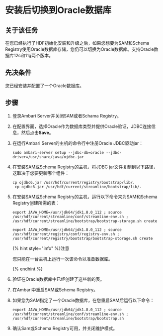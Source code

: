 # 安装后切换到Oracle数据库

## 关于该任务

在您已经执行了HDF初始化安装和升级之后，如果您想要为SAM和Schema Registry使用Oracle数据库存储，您仍可以切换为Oracle数据库。支持Oracle数据库12c和11g两个版本。

## 先决条件

您已经安装并配置了一个Oracle数据库。

## 步骤

1. 登录Ambari Server并关闭SAM或者Schama Registry。

2. 在配置界面，选择Oracle作为数据库类型并提供Oracle验证，JDBC连接信息，然后点击**Save**。

3. 在运行Ambari Server的主机的命令行中注册Oracle JDBC驱动jar：

   ```shell
   sudo ambari-server setup --jdbc-db=oracle --jdbc-driver=/usr/share/java/ojdbc.jar
   ```

4. 在安装SAM或Schema Registry的主机，将JDBC jar文件复制到以下路径，这取决于您要更新哪个组件：

   ```shell
   cp ojdbc6.jar /usr/hdf/current/registry/bootstrap/lib/.
    cp ojdbc6.jar /usr/hdf/current/streamline/bootstrap/lib/.
   ```

5. 在安装SAM或Schema Registry的主机，运行以下命令来为SAM和Schema Registry创建所需的表：

   ```shell
   export JAVA_HOME=/usr/jdk64/jdk1.8.0_112 ; source /usr/hdf/current/streamline/conf/streamline-env.sh ; /usr/hdf/current/streamline/bootstrap/bootstrap-storage.sh create
   
   export JAVA_HOME=/usr/jdk64/jdk1.8.0_112 ; source /usr/hdf/current/registry/conf/registry-env.sh ; /usr/hdf/current/registry/bootstrap/bootstrap-storage.sh create
   ```

   {% hint style="info" %}注意

   您只能在一台主机上运行一次该命令以准备数据库。

   {% endhint %}

6. 验证在Oracle数据库中已经创建了这些新的表。

7. 在Ambari中重启SAM或Schema Registry。

8. 如果您为SAM指定了一个Oracle数据库，在您重启SAM后运行以下命令：

   ```shell
   export JAVA_HOME=/usr/jdk64/jdk1.8.0_112 ; source /usr/hdf/current/streamline/conf/streamline-env.sh ; /usr/hdf/current/streamline/bootstrap/bootstrap.sh
   ```

9. 确认Sam或Schema Registry可用，并关闭维护模式。